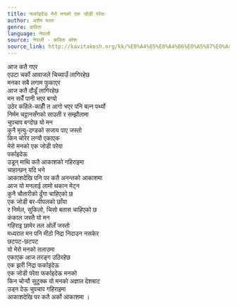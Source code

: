 ```yaml
---
title: फर्काइदेऊ मेरो मनको एक जोडी परेवा
author: अशेष मल्ल
genre: कविता
language: नेपाली
source: नेपाली - कविता कोश
source_link: http://kavitakosh.org/kk/%E0%A4%85%E0%A4%B6%E0%A5%87%E0%A4%B7_%E0%A4%AE%E0%A4%B2%E0%A5%8D%E0%A4%B2
---
```


आज कतै गएर  
एउटा चर्को आवाजले चिच्याउँ लागिरहेछ  
मनका सबै लगाम फुकाएर  
आज कतै दौडूँ लागिरहेछ  
मन सधैँ पानी भएर बग्यो  
उठेर कहिले-काहीँ त आगो भएर पनि बल्न पर्थ्यो  
निर्मम चट्टानसँगको साउती र सम्झौतामा  
चुपचाप बग्दोछ यो मन  
कुनै मृत्यु-दण्डको सजाय पाए जस्तो  
किन चोरेर लग्यौ एकाएक  
मेरो मनको एक जोडी परेवा  
पर्काइदेऊ  
उडून् माथि कतै आकाशको गहिराइमा  
चाहान्छन् यदि भने  
आकाशदेखि पनि पर कतै अनन्तको आकाशमा  
आज यो मनलाई लामो थकान मेट्न  
कुनै चौतारीको ढुँगा चाहिएको छ  
एक जोडी बर-पीपलको छाँया  
र निर्मल, सुकिलो, चिसो बतास चाहिएको छ  
कंकाल जस्तै यो मन  
गहिराइ छामेर तल ओर्ले जस्तो  
मध्यरात मन पनि मीठो निद्रा निदाउन नसकेर  
छटपट-छटपट  
यो मेरो मनको तलाउमा  
एकाएक आज तरङ्ग उठिरहेछ  
एक झरी निद्रा फर्काइदेऊ  
एक जोडी परेवा फर्काइदेऊ मनको  
किन चोर्‍यौ सुटुक्क यो मनको अज्ञात देशबाट  
उड्न देऊ चुपचाप गहिराइमा  
आकाशदेखि पर कतै अर्को आकाशमा ।
